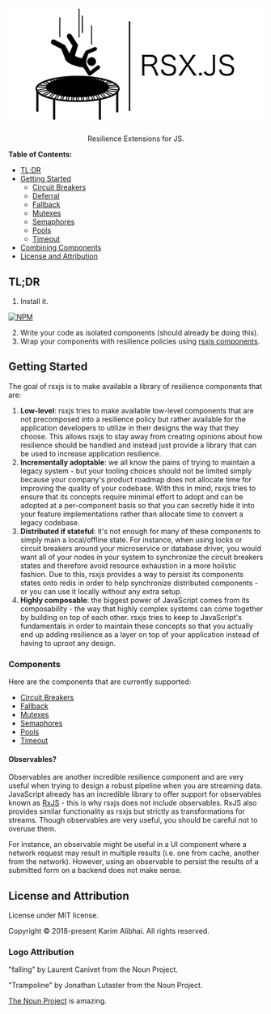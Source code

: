 <h1 align="center">
  <img src=".github/logo.png" alt="RSX.JS">
</h1>

<p align="center">Resilience Extensions for JS.</p>

**Table of Contents:**

 - [TL;DR](#tldr)
 - [Getting Started](#getting-started)
   - [Circuit Breakers](docs/breaker.md)
   - [Deferral](docs/deferral.md)
   - [Fallback](docs/fallback.md)
   - [Mutexes](docs/mutex.md)
   - [Semaphores](docs/semaphore.md)
   - [Pools](docs/pool.md)
   - [Timeout](docs/timeout.md)
 - [Combining Components](docs/policies.md)
 - [License and Attribution](#license-and-attribution)

## TL;DR

  1. Install it.

  [![NPM](https://nodei.co/npm/rsxjs.png?downloads=true&downloadRank=true&stars=true)](https://nodei.co/npm/rsxjs/)

  2. Write your code as isolated components (should already be doing this).
  3. Wrap your components with resilience policies using [rsxjs components](#components).

## Getting Started

The goal of rsxjs is to make available a library of resilience components that are:

 1. **Low-level**: rsxjs tries to make available low-level components that are not precomposed into a resilience policy but rather available for the application developers to utilize in their designs the way that they choose. This allows rsxjs to stay away from creating opinions about how resilience should be handled and instead just provide a library that can be used to increase application resilience.
 2. **Incrementally adoptable**: we all know the pains of trying to maintain a legacy system - but your tooling choices should not be limited simply because your company's product roadmap does not allocate time for improving the quality of your codebase. With this in mind, rsxjs tries to ensure that its concepts require minimal effort to adopt and can be adopted at a per-component basis so that you can secretly hide it into your feature implementations rather than allocate time to convert a legacy codebase.
 3. **Distributed if stateful**: it's not enough for many of these components to simply main a local/offline state. For instance, when using locks or circuit breakers around your microservice or database driver, you would want all of your nodes in your system to synchronize the circuit breakers states and therefore avoid resource exhaustion in a more holistic fashion. Due to this, rsxjs provides a way to persist its components states onto redis in order to help synchronize distributed components - or you can use it locally without any extra setup.
 4. **Highly composable**: the biggest power of JavaScript comes from its composability - the way that highly complex systems can come together by building on top of each other. rsxjs tries to keep to JavaScript's fundamentals in order to maintain these concepts so that you actually end up adding resilience as a layer on top of your application instead of having to uproot any design.

### Components

Here are the components that are currently supported:

  - [Circuit Breakers](docs/breaker.md)
  - [Fallback](docs/fallback.md)
  - [Mutexes](docs/mutex.md)
  - [Semaphores](docs/semaphore.md)
  - [Pools](docs/pool.md)
  - [Timeout](docs/timeout.md)

#### Observables?

Observables are another incredible resilience component and are very useful when trying to design a robust pipeline when you are streaming data. JavaScript already has an incredible library to offer support for observables known as [RxJS](https://npmjs.org/rxjs) - this is why rsxjs does not include observables. RxJS also provides similar functionality as rsxjs but strictly as transformations for streams. Though observables are very useful, you should be careful not to overuse them.

For instance, an observable might be useful in a UI component where a network request may result in multiple results (i.e. one from cache, another from the network). However, using an observable to persist the results of a submitted form on a backend does not make sense.

## License and Attribution

License under MIT license.

Copyright &copy; 2018-present Karim Alibhai. All rights reserved.

### Logo Attribution

"falling" by Laurent Canivet from the Noun Project.

"Trampoline" by Jonathan Lutaster from the Noun Project.

[The Noun Project](https://thenounproject.com) is amazing.
